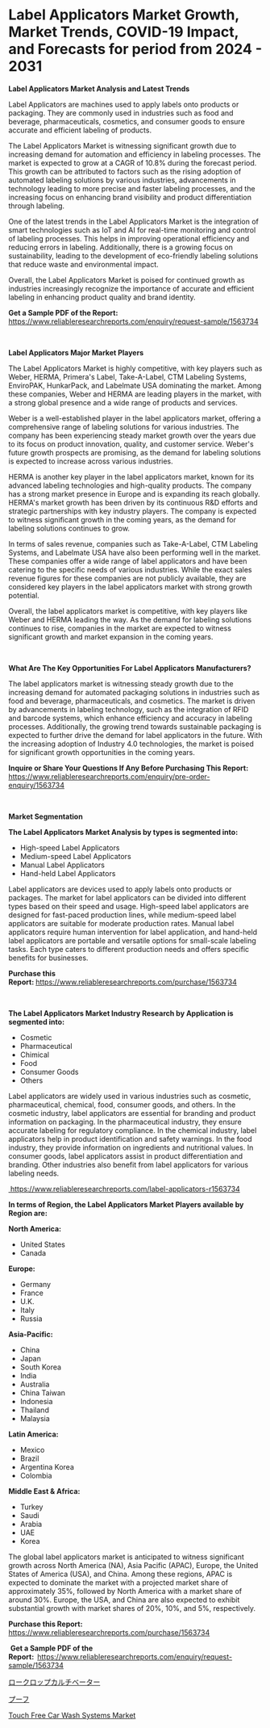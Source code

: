 <p><h1>Label Applicators Market Growth, Market Trends, COVID-19 Impact, and Forecasts for period from 2024 - 2031</h1></p><p><strong>Label Applicators Market Analysis and Latest Trends</strong></p>
<p><p>Label Applicators are machines used to apply labels onto products or packaging. They are commonly used in industries such as food and beverage, pharmaceuticals, cosmetics, and consumer goods to ensure accurate and efficient labeling of products.</p><p>The Label Applicators Market is witnessing significant growth due to increasing demand for automation and efficiency in labeling processes. The market is expected to grow at a CAGR of 10.8% during the forecast period. This growth can be attributed to factors such as the rising adoption of automated labeling solutions by various industries, advancements in technology leading to more precise and faster labeling processes, and the increasing focus on enhancing brand visibility and product differentiation through labeling.</p><p>One of the latest trends in the Label Applicators Market is the integration of smart technologies such as IoT and AI for real-time monitoring and control of labeling processes. This helps in improving operational efficiency and reducing errors in labeling. Additionally, there is a growing focus on sustainability, leading to the development of eco-friendly labeling solutions that reduce waste and environmental impact.</p><p>Overall, the Label Applicators Market is poised for continued growth as industries increasingly recognize the importance of accurate and efficient labeling in enhancing product quality and brand identity.</p></p>
<p><strong>Get a Sample PDF of the Report:&nbsp;</strong> <a href="https://www.reliableresearchreports.com/enquiry/request-sample/1563734">https://www.reliableresearchreports.com/enquiry/request-sample/1563734</a></p>
<p>&nbsp;</p>
<p><strong>Label Applicators Major Market Players</strong></p>
<p><p>The Label Applicators Market is highly competitive, with key players such as Weber, HERMA, Primera's Label, Take-A-Label, CTM Labeling Systems, EnviroPAK, HunkarPack, and Labelmate USA dominating the market. Among these companies, Weber and HERMA are leading players in the market, with a strong global presence and a wide range of products and services.</p><p>Weber is a well-established player in the label applicators market, offering a comprehensive range of labeling solutions for various industries. The company has been experiencing steady market growth over the years due to its focus on product innovation, quality, and customer service. Weber's future growth prospects are promising, as the demand for labeling solutions is expected to increase across various industries.</p><p>HERMA is another key player in the label applicators market, known for its advanced labeling technologies and high-quality products. The company has a strong market presence in Europe and is expanding its reach globally. HERMA's market growth has been driven by its continuous R&D efforts and strategic partnerships with key industry players. The company is expected to witness significant growth in the coming years, as the demand for labeling solutions continues to grow.</p><p>In terms of sales revenue, companies such as Take-A-Label, CTM Labeling Systems, and Labelmate USA have also been performing well in the market. These companies offer a wide range of label applicators and have been catering to the specific needs of various industries. While the exact sales revenue figures for these companies are not publicly available, they are considered key players in the label applicators market with strong growth potential.</p><p>Overall, the label applicators market is competitive, with key players like Weber and HERMA leading the way. As the demand for labeling solutions continues to rise, companies in the market are expected to witness significant growth and market expansion in the coming years.</p></p>
<p>&nbsp;</p>
<p><strong>What Are The Key Opportunities For Label Applicators Manufacturers?</strong></p>
<p><p>The label applicators market is witnessing steady growth due to the increasing demand for automated packaging solutions in industries such as food and beverage, pharmaceuticals, and cosmetics. The market is driven by advancements in labeling technology, such as the integration of RFID and barcode systems, which enhance efficiency and accuracy in labeling processes. Additionally, the growing trend towards sustainable packaging is expected to further drive the demand for label applicators in the future. With the increasing adoption of Industry 4.0 technologies, the market is poised for significant growth opportunities in the coming years.</p></p>
<p><strong>Inquire or Share Your Questions If Any Before Purchasing This Report:</strong> <a href="https://www.reliableresearchreports.com/enquiry/pre-order-enquiry/1563734">https://www.reliableresearchreports.com/enquiry/pre-order-enquiry/1563734</a></p>
<p>&nbsp;</p>
<p><strong>Market Segmentation</strong></p>
<p><strong>The Label Applicators Market Analysis by types is segmented into:</strong></p>
<p><ul><li>High-speed Label Applicators</li><li>Medium-speed Label Applicators</li><li>Manual Label Applicators</li><li>Hand-held Label Applicators</li></ul></p>
<p><p>Label applicators are devices used to apply labels onto products or packages. The market for label applicators can be divided into different types based on their speed and usage. High-speed label applicators are designed for fast-paced production lines, while medium-speed label applicators are suitable for moderate production rates. Manual label applicators require human intervention for label application, and hand-held label applicators are portable and versatile options for small-scale labeling tasks. Each type caters to different production needs and offers specific benefits for businesses.</p></p>
<p><strong>Purchase this Report:&nbsp;</strong><a href="https://www.reliableresearchreports.com/purchase/1563734">https://www.reliableresearchreports.com/purchase/1563734</a></p>
<p>&nbsp;</p>
<p><strong>The Label Applicators Market Industry Research by Application is segmented into:</strong></p>
<p><ul><li>Cosmetic</li><li>Pharmaceutical</li><li>Chimical</li><li>Food</li><li>Consumer Goods</li><li>Others</li></ul></p>
<p><p>Label applicators are widely used in various industries such as cosmetic, pharmaceutical, chemical, food, consumer goods, and others. In the cosmetic industry, label applicators are essential for branding and product information on packaging. In the pharmaceutical industry, they ensure accurate labeling for regulatory compliance. In the chemical industry, label applicators help in product identification and safety warnings. In the food industry, they provide information on ingredients and nutritional values. In consumer goods, label applicators assist in product differentiation and branding. Other industries also benefit from label applicators for various labeling needs.</p></p>
<p><a href="https://www.reliableresearchreports.com/label-applicators-r1563734">&nbsp;https://www.reliableresearchreports.com/label-applicators-r1563734</a></p>
<p><strong>In terms of Region, the Label Applicators Market Players available by Region are:</strong></p>
<p>
    <p> <strong> North America: </strong>
        <ul>
            <li>United States</li>
            <li>Canada</li>
        </ul>
        </p> 
    <p> <strong> Europe: </strong>
        <ul>
            <li>Germany</li>
            <li>France</li>
            <li>U.K.</li>
            <li>Italy</li>
            <li>Russia</li>
        </ul>
        </p> 
    <p> <strong> Asia-Pacific: </strong>
        <ul>
            <li>China</li>
            <li>Japan</li>
            <li>South Korea</li>
            <li>India</li>
            <li>Australia</li>
            <li>China Taiwan</li>
            <li>Indonesia</li>
            <li>Thailand</li>
            <li>Malaysia</li>
        </ul>
        </p> 
    <p> <strong> Latin America: </strong>
        <ul>
            <li>Mexico</li>
            <li>Brazil</li>
            <li>Argentina Korea</li>
            <li>Colombia</li>
        </ul>
        </p> 
    <p> <strong> Middle East & Africa: </strong>
        <ul>
            <li>Turkey</li>
            <li>Saudi</li>
            <li>Arabia</li>
            <li>UAE</li>
            <li>Korea</li>
        </ul>
    </p>
    </p>
<p><p>The global label applicators market is anticipated to witness significant growth across North America (NA), Asia Pacific (APAC), Europe, the United States of America (USA), and China. Among these regions, APAC is expected to dominate the market with a projected market share of approximately 35%, followed by North America with a market share of around 30%. Europe, the USA, and China are also expected to exhibit substantial growth with market shares of 20%, 10%, and 5%, respectively.</p></p>
<p><strong>Purchase this Report: </strong><a href="https://www.reliableresearchreports.com/purchase/1563734">https://www.reliableresearchreports.com/purchase/1563734</a></p>
<p>&nbsp;<strong>Get a Sample PDF of the Report:&nbsp;&nbsp;</strong><a href="https://www.reliableresearchreports.com/enquiry/request-sample/1563734">https://www.reliableresearchreports.com/enquiry/request-sample/1563734</a></p>
<p><strong></strong></p>
<p><p><a href="https://github.com/reliezer65/Market-Research-Report-List-1/blob/main/627997936360.md">ロークロップカルチベーター</a></p><p><a href="https://github.com/RodHoppe07/Market-Research-Report-List-1/blob/main/734961536359.md">プーフ</a></p><p><a href="https://extreme-scabiosa-c81.notion.site/Touch-Free-Car-Wash-Systems-Market-Exploring-Market-Share-Market-Trends-and-Future-Growth-ac4d11ee8f8b4c138bb5d4c71bd01603">Touch Free Car Wash Systems Market</a></p></p>